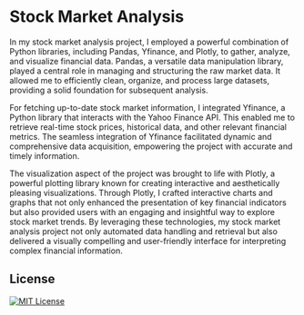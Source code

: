 # Stock Market Analysis

In my stock market analysis project, I employed a powerful combination of Python libraries, including Pandas, Yfinance, and Plotly, to gather, analyze, and visualize financial data. Pandas, a versatile data manipulation library, played a central role in managing and structuring the raw market data. It allowed me to efficiently clean, organize, and process large datasets, providing a solid foundation for subsequent analysis.

For fetching up-to-date stock market information, I integrated Yfinance, a Python library that interacts with the Yahoo Finance API. This enabled me to retrieve real-time stock prices, historical data, and other relevant financial metrics. The seamless integration of Yfinance facilitated dynamic and comprehensive data acquisition, empowering the project with accurate and timely information.

The visualization aspect of the project was brought to life with Plotly, a powerful plotting library known for creating interactive and aesthetically pleasing visualizations. Through Plotly, I crafted interactive charts and graphs that not only enhanced the presentation of key financial indicators but also provided users with an engaging and insightful way to explore stock market trends. By leveraging these technologies, my stock market analysis project not only automated data handling and retrieval but also delivered a visually compelling and user-friendly interface for interpreting complex financial information.








## License

[![MIT License](https://img.shields.io/badge/License-MIT-green.svg)](https://choosealicense.com/licenses/mit/) 
